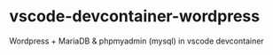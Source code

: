 # vscode-devcontainer-wordpress
Wordpress + MariaDB &amp; phpmyadmin (mysql) in vscode devcontainer
